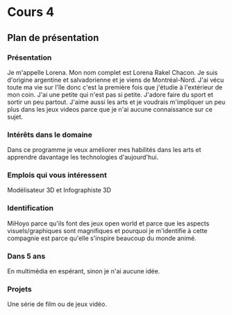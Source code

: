 # Cours 4
## Plan de présentation

### Présentation
Je m'appelle Lorena. Mon nom complet est Lorena Rakel Chacon. Je suis d'origine argentine et salvadorienne et je viens de Montréal-Nord. J'ai vécu toute ma vie sur l'île donc c'est la première fois que j'étudie à l'extérieur de mon coin. J'ai une petite qui n'est pas si petite. J'adore faire du sport et sortir un peu partout. J'aime aussi les arts et je voudrais m'impliquer un peu plus dans les jeux videos parce que je n'ai aucune connaissance sur ce sujet. 

### Intérêts dans le domaine
Dans ce programme je veux améliorer mes habilités dans les arts et apprendre davantage les technologies d'aujourd'hui. 

### Emplois qui vous intéressent
Modélisateur 3D et Infographiste 3D

### Identification
MiHoyo parce qu'ils font des jeux open world et parce que les aspects visuels/graphiques sont magnifiques et pourquoi je m'identifie à cette compagnie est parce qu'elle s'inspire beaucoup du monde animé.

### Dans 5 ans
En multimédia en espérant, sinon je n'ai aucune idée.

### Projets
Une série de film ou de jeux vidéo. 
